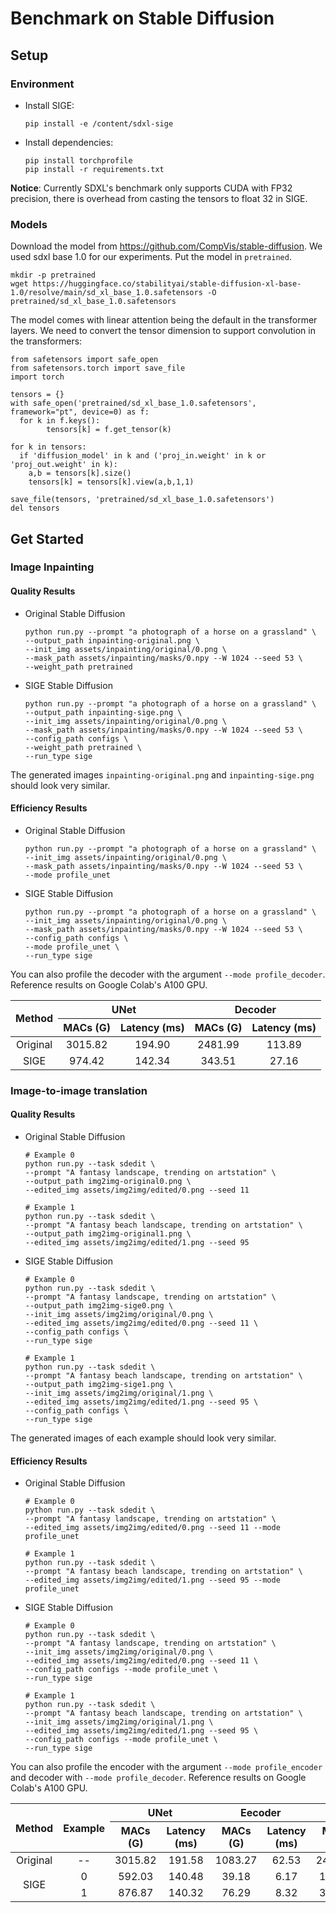 # Benchmark on Stable Diffusion

## Setup

### Environment
* Install SIGE:
  ```shell
  pip install -e /content/sdxl-sige
  ```

* Install dependencies:

  ```shell
  pip install torchprofile
  pip install -r requirements.txt
  ```

**Notice**: Currently SDXL's benchmark only supports CUDA with FP32 precision, there is overhead from casting the tensors to float 32 in SIGE.

### Models

Download the model from https://github.com/CompVis/stable-diffusion. We used sdxl base 1.0 for our experiments. Put the model in `pretrained`.

```shell
mkdir -p pretrained
wget https://huggingface.co/stabilityai/stable-diffusion-xl-base-1.0/resolve/main/sd_xl_base_1.0.safetensors -O pretrained/sd_xl_base_1.0.safetensors
```

The model comes with linear attention being the default in the transformer layers. We need to convert the tensor dimension to support convolution in the transformers:

```
from safetensors import safe_open
from safetensors.torch import save_file
import torch

tensors = {}
with safe_open('pretrained/sd_xl_base_1.0.safetensors', framework="pt", device=0) as f:
  for k in f.keys():
        tensors[k] = f.get_tensor(k)

for k in tensors:
  if 'diffusion_model' in k and ('proj_in.weight' in k or 'proj_out.weight' in k):
    a,b = tensors[k].size()
    tensors[k] = tensors[k].view(a,b,1,1)

save_file(tensors, 'pretrained/sd_xl_base_1.0.safetensors')
del tensors
```

## Get Started

### Image Inpainting

#### Quality Results 

* Original Stable Diffusion

  ```shell
  python run.py --prompt "a photograph of a horse on a grassland" \
  --output_path inpainting-original.png \
  --init_img assets/inpainting/original/0.png \
  --mask_path assets/inpainting/masks/0.npy --W 1024 --seed 53 \
  --weight_path pretrained
  ```

* SIGE Stable Diffusion

  ```shell
  python run.py --prompt "a photograph of a horse on a grassland" \
  --output_path inpainting-sige.png \
  --init_img assets/inpainting/original/0.png \
  --mask_path assets/inpainting/masks/0.npy --W 1024 --seed 53 \
  --config_path configs \
  --weight_path pretrained \
  --run_type sige
  ```

The generated images `inpainting-original.png` and `inpainting-sige.png` should look very similar.

#### Efficiency Results

* Original Stable Diffusion

  ```shell
  python run.py --prompt "a photograph of a horse on a grassland" \
  --init_img assets/inpainting/original/0.png \
  --mask_path assets/inpainting/masks/0.npy --W 1024 --seed 53 \
  --mode profile_unet
  ```

* SIGE Stable Diffusion

  ```shell
  python run.py --prompt "a photograph of a horse on a grassland" \
  --init_img assets/inpainting/original/0.png \
  --mask_path assets/inpainting/masks/0.npy --W 1024 --seed 53 \
  --config_path configs \
  --mode profile_unet \
  --run_type sige
  ```

You can also profile the decoder with the argument `--mode profile_decoder`. Reference results on Google Colab's A100 GPU.

<table>
<thead>
  <tr>
    <th rowspan="2" style="text-align: center;">Method</th>
    <th colspan="2" style="text-align: center;">UNet</th>
    <th colspan="2" style="text-align: center;">Decoder</th>
  </tr>
  <tr>
    <th style="text-align: center;">MACs (G)</th>
    <th style="text-align: center;">Latency (ms)</th>
    <th style="text-align: center;">MACs (G)</th>
    <th style="text-align: center;">Latency (ms)</th>
  </tr>
</thead>
<tbody>
  <tr>
    <td style="text-align: center;">Original</td>
    <td style="text-align: center;">3015.82</td>
    <td style="text-align: center;">194.90</td>
    <td style="text-align: center;">2481.99</td>
    <td style="text-align: center;">113.89</td>
  </tr>
  <tr>
    <td style="text-align: center;">SIGE</td>
    <td style="text-align: center;">974.42</td>
    <td style="text-align: center;">142.34</td>
    <td style="text-align: center;">343.51</td>
    <td style="text-align: center;">27.16</td>
  </tr>
</tbody>
</table>

### Image-to-image translation

#### Quality Results

* Original Stable Diffusion

  ```shell
  # Example 0
  python run.py --task sdedit \
  --prompt "A fantasy landscape, trending on artstation" \
  --output_path img2img-original0.png \
  --edited_img assets/img2img/edited/0.png --seed 11
  
  # Example 1
  python run.py --task sdedit \
  --prompt "A fantasy beach landscape, trending on artstation" \
  --output_path img2img-original1.png \
  --edited_img assets/img2img/edited/1.png --seed 95
  ```

* SIGE Stable Diffusion

  ```shell
  # Example 0
  python run.py --task sdedit \
  --prompt "A fantasy landscape, trending on artstation" \
  --output_path img2img-sige0.png \
  --init_img assets/img2img/original/0.png \
  --edited_img assets/img2img/edited/0.png --seed 11 \
  --config_path configs \
  --run_type sige

  # Example 1
  python run.py --task sdedit \
  --prompt "A fantasy beach landscape, trending on artstation" \
  --output_path img2img-sige1.png \
  --init_img assets/img2img/original/1.png \
  --edited_img assets/img2img/edited/1.png --seed 95 \
  --config_path configs \
  --run_type sige
  ```

The generated images of each example should look very similar.

#### Efficiency Results

* Original Stable Diffusion

  ```shell
  # Example 0
  python run.py --task sdedit \
  --prompt "A fantasy landscape, trending on artstation" \
  --edited_img assets/img2img/edited/0.png --seed 11 --mode profile_unet
  
  # Example 1
  python run.py --task sdedit \
  --prompt "A fantasy beach landscape, trending on artstation" \
  --edited_img assets/img2img/edited/1.png --seed 95 --mode profile_unet
  ```

* SIGE Stable Diffusion

  ```shell
  # Example 0
  python run.py --task sdedit \
  --prompt "A fantasy landscape, trending on artstation" \
  --init_img assets/img2img/original/0.png \
  --edited_img assets/img2img/edited/0.png --seed 11 \
  --config_path configs --mode profile_unet \
  --run_type sige

  # Example 1
  python run.py --task sdedit \
  --prompt "A fantasy beach landscape, trending on artstation" \
  --init_img assets/img2img/original/1.png \
  --edited_img assets/img2img/edited/1.png --seed 95 \
  --config_path configs --mode profile_unet \
  --run_type sige
  ```

You can also profile the encoder with the argument `--mode profile_encoder` and decoder with `--mode profile_decoder`. Reference results on Google Colab's A100 GPU.

<table>
<thead>
  <tr>
    <th rowspan="2" style="text-align: center;">Method</th>
    <th rowspan="2" style="text-align: center;">Example</th>
    <th colspan="2" style="text-align: center;">UNet</th>
    <th colspan="2" style="text-align: center;">Eecoder</th>
    <th colspan="2" style="text-align: center;">Decoder</th>
  </tr>
  <tr>
    <th style="text-align: center;">MACs (G)</th>
    <th style="text-align: center;">Latency (ms)</th>
    <th style="text-align: center;">MACs (G)</th>
    <th style="text-align: center;">Latency (ms)</th>
    <th style="text-align: center;">MACs (G)</th>
    <th style="text-align: center;">Latency (ms)</th>
  </tr>
</thead>
<tbody>
  <tr>
    <td style="text-align: center;">Original</td>
    <td style="text-align: center;">--</td>
    <td style="text-align: center;">3015.82</td>
    <td style="text-align: center;">191.58</td>
    <td style="text-align: center;">1083.27</td>
    <td style="text-align: center;">62.53</td>
    <td style="text-align: center;">2481.99</td>
    <td style="text-align: center;">114.06</td>
  </tr>
  <tr>
    <td rowspan="2" style="text-align: center;">SIGE</td>
    <td style="text-align: center;">0</td>
    <td style="text-align: center;">592.03</td>
    <td style="text-align: center;">140.48</td>
    <td style="text-align: center;">39.18</td>
    <td style="text-align: center;">6.17</td>
    <td style="text-align: center;">154.22</td>
    <td style="text-align: center;">19.09</td>
  </tr>
  <tr>
    <td style="text-align: center;">1</td>
    <td style="text-align: center;">876.87</td>
    <td style="text-align: center;">140.32</td>
    <td style="text-align: center;">76.29</td>
    <td style="text-align: center;">8.32</td>
    <td style="text-align: center;">318.28</td>
    <td style="text-align: center;">26.13</td>
  </tr>
</tbody>
</table>